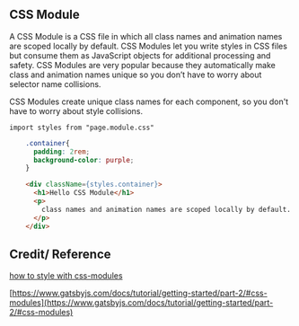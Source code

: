 CSS Module
------------
A CSS Module is a CSS file in which all class names and animation names 
are scoped locally by default. CSS Modules let you write styles in CSS 
files but consume them as JavaScript objects for additional processing and safety.
CSS Modules are very popular because they automatically make class and animation names 
unique so you don’t have to worry about selector name collisions.


CSS Modules create unique class names for each component, so you don't have to worry about style collisions.

`import styles from "page.module.css"`

```css
    .container{
      padding: 2rem;
      background-color: purple;
    }
```

```html
    <div className={styles.container}>
      <h1>Hello CSS Module</h1>
      <p>
        class names and animation names are scoped locally by default.
      </p>
    </div>
```


Credit/ Reference
-----------------

[how to style with css-modules](https://www.gatsbyjs.com/docs/how-to/styling/css-modules/#:~:text=A%20CSS%20Module%20is%20a,for%20additional%20processing%20and%20safety.)

[https://www.gatsbyjs.com/docs/tutorial/getting-started/part-2/#css-modules](https://www.gatsbyjs.com/docs/tutorial/getting-started/part-2/#css-modules)